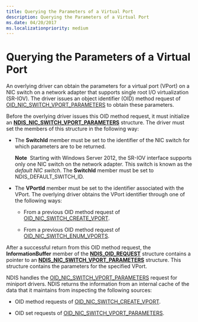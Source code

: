 ```yaml
---
title: Querying the Parameters of a Virtual Port
description: Querying the Parameters of a Virtual Port
ms.date: 04/20/2017
ms.localizationpriority: medium
---
```


# Querying the Parameters of a Virtual Port


An overlying driver can obtain the parameters for a virtual port (VPort) on a NIC switch on a network adapter that supports single root I/O virtualization (SR-IOV). The driver issues an object identifier (OID) method request of [OID\_NIC\_SWITCH\_VPORT\_PARAMETERS](./oid-nic-switch-vport-parameters.md) to obtain these parameters.

Before the overlying driver issues this OID method request, it must initialize an [**NDIS\_NIC\_SWITCH\_VPORT\_PARAMETERS**](/windows-hardware/drivers/ddi/ntddndis/ns-ntddndis-_ndis_nic_switch_vport_parameters) structure. The driver must set the members of this structure in the following way:

-   The **SwitchId** member must be set to the identifier of the NIC switch for which parameters are to be returned.

    **Note**  Starting with Windows Server 2012, the SR-IOV interface supports only one NIC switch on the network adapter. This switch is known as the *default NIC switch*. The **SwitchId** member must be set to NDIS\_DEFAULT\_SWITCH\_ID.

     

-   The **VPortId** member must be set to the identifier associated with the VPort. The overlying driver obtains the VPort identifier through one of the following ways:

    -   From a previous OID method request of [OID\_NIC\_SWITCH\_CREATE\_VPORT](./oid-nic-switch-create-vport.md).

    -   From a previous OID method request of [OID\_NIC\_SWITCH\_ENUM\_VPORTS](./oid-nic-switch-enum-vports.md).

After a successful return from this OID method request, the **InformationBuffer** member of the [**NDIS\_OID\_REQUEST**](/windows-hardware/drivers/ddi/oidrequest/ns-oidrequest-ndis_oid_request) structure contains a pointer to an [**NDIS\_NIC\_SWITCH\_VPORT\_PARAMETERS**](/windows-hardware/drivers/ddi/ntddndis/ns-ntddndis-_ndis_nic_switch_vport_parameters) structure. This structure contains the parameters for the specified VPort.

NDIS handles the [OID\_NIC\_SWITCH\_VPORT\_PARAMETERS](./oid-nic-switch-vport-parameters.md) request for miniport drivers. NDIS returns the information from an internal cache of the data that it maintains from inspecting the following sources:

-   OID method requests of [OID\_NIC\_SWITCH\_CREATE\_VPORT](./oid-nic-switch-create-vport.md).

-   OID set requests of [OID\_NIC\_SWITCH\_VPORT\_PARAMETERS](./oid-nic-switch-vport-parameters.md).

 

